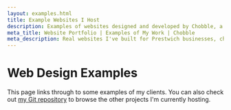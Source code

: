 ```yaml
---
layout: examples.html
title: Example Websites I Host
description: Examples of websites designed and developed by Chobble, a Prestwich web agency
meta_title: Website Portfolio | Examples of My Work | Chobble
meta_description: Real websites I've built for Prestwich businesses, charities and artists - all open source - see the code on my Git repository
---
```


# Web Design Examples

This page links through to some examples of my clients. You can also check out [my Git repository](https://git.chobble.com/hosted-by-chobble/) to browse the other projects I'm currently hosting.
